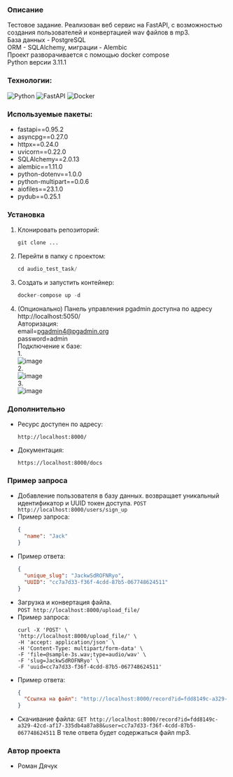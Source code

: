 ### Описание
   Тестовое задание. 
   Реализован веб сервис на FastAPI, с возможностью создания пользователей и конвертацией wav файлов в mp3.  
   База данных - PostgreSQL  
   ORM - SQLAlchemy, миграции - Alembic  
   Проект разворачивается с помощью docker compose  
   Python версии 3.11.1
### Технологии:
![Python](https://img.shields.io/badge/Python-FFD43B?style=for-the-badge&logo=python&logoColor=blue)
![FastAPI](https://img.shields.io/badge/FastAPI-092E20?style=for-the-badge&logo=FastAPI&logoColor=green)
![Docker](https://img.shields.io/badge/Docker-092E20?style=for-the-badge&logo=docker&logoColor=blue)
### Используемые пакеты:
* fastapi==0.95.2
* asyncpg==0.27.0  
* httpx==0.24.0  
* uvicorn==0.22.0  
* SQLAlchemy==2.0.13  
* alembic==1.11.0  
* python-dotenv==1.0.0  
* python-multipart==0.0.6
* aiofiles==23.1.0
* pydub==0.25.1

### Установка

1. Клонировать репозиторий:

   ```python
   git clone ...
   ```

2. Перейти в папку с проектом:

   ```python
   cd audio_test_task/
   ```

3. Создать и запустить контейнер:

   ```python
   docker-compose up -d
   ```

4. (Опционально) Панель управления pgadmin доступна по адресу http://localhost:5050/  
    Авторизация:  
    email=pgadmin4@pgadmin.org  
    password=admin  
    Подключение к базе:  
    1.  
    ![image](https://github.com/Asterrus/quize_test_task/assets/59145527/550ec784-0231-46cc-a50d-f3a9b937cff7)   
    2.  
    ![image](https://github.com/Asterrus/quize_test_task/assets/59145527/61eb020e-64f8-4c87-b936-4afe72274dba)   
    3.  
    ![image](https://github.com/Asterrus/quize_test_task/assets/59145527/b6a463f2-d25c-46c9-823d-7ca60c623b2a)   

### Дополнительно

* Ресурс доступен по адресу:
   ```
   http://localhost:8000/
   ```

* Документация:
   ```
   https://localhost:8000/docs
   ```
### Пример запроса
* Добавление пользователя в базу данных. возвращает уникальный идентификатор и UUID токен доступа.
    `POST http://localhost:8000/users/sign_up`
* Пример запроса:
    ```json
    {
      "name": "Jack"
    }
    ```
* Пример ответа:
    ```json
    {
      "unique_slug": "JackwSdROFNRyo",
      "UUID": "cc7a7d33-f36f-4cdd-87b5-067748624511"
    }
    ```
* Загрузка и конвертация файла.  
    `POST http://localhost:8000/upload_file/`
* Пример запроса:
    ```
    curl -X 'POST' \
    'http://localhost:8000/upload_file/' \
    -H 'accept: application/json' \
    -H 'Content-Type: multipart/form-data' \
    -F 'file=@sample-3s.wav;type=audio/wav' \
    -F 'slug=JackwSdROFNRyo' \
    -F 'uuid=cc7a7d33-f36f-4cdd-87b5-067748624511'
    ```
* Пример ответа:
    ```json
    {
      "Ссылка на файл": "http://localhost:8000/record?id=fdd8149c-a329-42cd-af17-335db4a87a88&user=cc7a7d33-f36f-4cdd-87b5-067748624511"
    }
    ```
* Скачивание файла:
  `GET http://localhost:8000/record?id=fdd8149c-a329-42cd-af17-335db4a87a88&user=cc7a7d33-f36f-4cdd-87b5-067748624511`
  В теле ответа будет содержаться файл mp3.
### Автор проекта 
* Роман Дячук   


